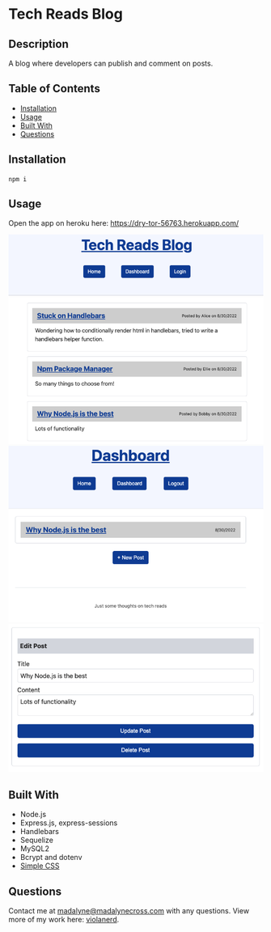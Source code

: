  # Tech Reads Blog

## Description 
A blog where developers can publish and comment on posts.

## Table of Contents
* [Installation](#installation)
* [Usage](#usage)
* [Built With](#built-with)
* [Questions](#questions)

## Installation
~~~
npm i
~~~
## Usage

Open the app on heroku here: https://dry-tor-56763.herokuapp.com/
  
![](./images/homepage.png)
![](./images/dashboard.png)
![](./images/edit-post.png)


## Built With
* Node.js
* Express.js, express-sessions
* Handlebars
* Sequelize
* MySQL2 
* Bcrypt and dotenv
* [Simple CSS](https://simplecss.org/)


## Questions

Contact me at madalyne@madalynecross.com with any questions. View more of my work here: [violanerd](https://github.com/violanerd).
